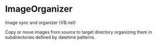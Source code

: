 # ImageOrganizer
Image sync and organizer (VB.net)

Copy or move images from source to target directory organizing them in subdirectories defined by datetime patterns.


